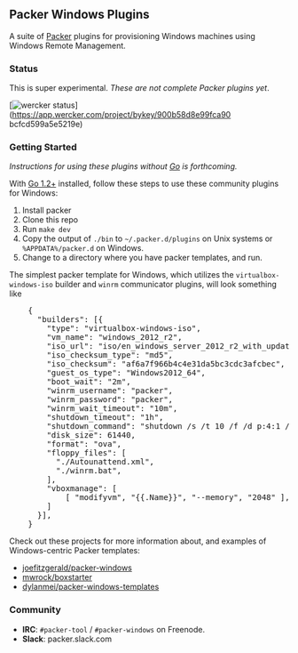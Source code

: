 ## Packer Windows Plugins

A suite of [Packer](http://www.packer.io/) plugins for provisioning Windows machines using Windows Remote Management.

### Status

This is super experimental. *These are not complete Packer plugins yet*.

[![wercker status](https://app.wercker.com/status/900b58d8e99fca90bcfcd599a5e5219e/m "wercker status")](https://app.wercker.com/project/bykey/900b58d8e99fca90
bcfcd599a5e5219e)

### Getting Started

*Instructions for using these plugins without [Go](http://golang.org) is forthcoming.*

With [Go 1.2+](http://golang.org) installed, follow these steps to use these community plugins for Windows:

1. Install packer
1. Clone this repo
1. Run `make dev`
1. Copy the output of `./bin` to `~/.packer.d/plugins` on Unix systems or `%APPDATA%/packer.d` on Windows.
1. Change to a directory where you have packer templates, and run.

The simplest packer template for Windows, which utilizes the `virtualbox-windows-iso` builder and `winrm` communicator plugins, will look something like

<pre>
    {
      "builders": [{
        "type": "virtualbox-windows-iso",
        "vm_name": "windows_2012_r2",
        "iso_url": "iso/en_windows_server_2012_r2_with_update_x64_dvd_4065220.iso",
        "iso_checksum_type": "md5",
        "iso_checksum": "af6a7f966b4c4e31da5bc3cdc3afcbec",
        "guest_os_type": "Windows2012_64",
        "boot_wait": "2m",
        "winrm_username": "packer",
        "winrm_password": "packer",
        "winrm_wait_timeout": "10m",
        "shutdown_timeout": "1h",
        "shutdown_command": "shutdown /s /t 10 /f /d p:4:1 /c \"Packer Shutdown\"",
        "disk_size": 61440,
        "format": "ova",
        "floppy_files": [
          "./Autounattend.xml",
          "./winrm.bat",
        ],
        "vboxmanage": [
            [ "modifyvm", "{{.Name}}", "--memory", "2048" ],
        ]
      }],
    }
</pre>

Check out these projects for more information about, and examples of Windows-centric Packer templates:

- [joefitzgerald/packer-windows](https://github.com/joefitzgerald/packer-windows)
- [mwrock/boxstarter](https://github.com/mwrock/boxstarter)
- [dylanmei/packer-windows-templates](https://github.com/dylanmei/packer-windows-templates)

### Community

- **IRC**: `#packer-tool` / `#packer-windows` on Freenode.
- **Slack**: packer.slack.com
